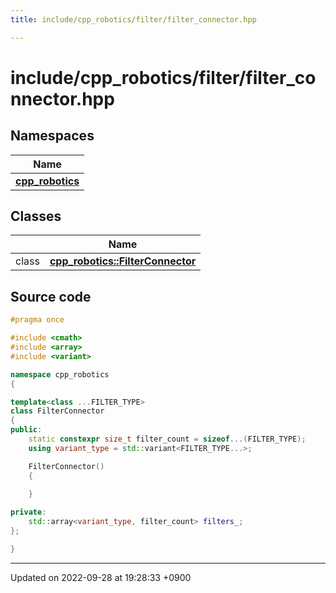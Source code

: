 ```yaml
---
title: include/cpp_robotics/filter/filter_connector.hpp

---
```


# include/cpp_robotics/filter/filter_connector.hpp



## Namespaces

| Name           |
| -------------- |
| **[cpp_robotics](/cpp_robotics/doxybook/Namespaces/namespacecpp__robotics/)**  |

## Classes

|                | Name           |
| -------------- | -------------- |
| class | **[cpp_robotics::FilterConnector](/cpp_robotics/doxybook/Classes/classcpp__robotics_1_1FilterConnector/)**  |




## Source code

```cpp
#pragma once

#include <cmath>
#include <array>
#include <variant>

namespace cpp_robotics
{

template<class ...FILTER_TYPE>
class FilterConnector
{
public:
    static constexpr size_t filter_count = sizeof...(FILTER_TYPE);
    using variant_type = std::variant<FILTER_TYPE...>;

    FilterConnector()
    {
        
    }

private:
    std::array<variant_type, filter_count> filters_;
};

}
```


-------------------------------

Updated on 2022-09-28 at 19:28:33 +0900
